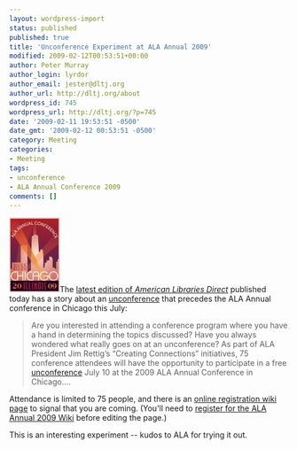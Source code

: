 ```yaml
---
layout: wordpress-import
status: published
published: true
title: 'Unconference Experiment at ALA Annual 2009'
modified: 2009-02-12T00:53:51+00:00
author: Peter Murray
author_login: lyrdor
author_email: jester@dltj.org
author_url: http://dltj.org/about
wordpress_id: 745
wordpress_url: http://dltj.org/?p=745
date: '2009-02-11 19:53:51 -0500'
date_gmt: '2009-02-12 00:53:51 -0500'
category: Meeting
categories:
- Meeting
tags:
- unconference
- ALA Annual Conference 2009
comments: []
---
```

<p><img src="/wp-content/uploads/2009/02/ALA_Chicago_09_Logo.jpg" alt="ALA Annual 2000 Logo" class="alignright" height="135" width="91" />The <a href="http://link.ixs1.net/s/ve?eli=y313998&amp;si=r98421464&amp;cfc=3html" title="American Libraries Direct for 11-Feb-2009">latest edition of <i>American Libraries Direct</i></a> published today has a story about an <a href="http://wikis.ala.org/annual2009/index.php/Unconference" title="ALA Annual 2009 Unconference">unconference</a> that precedes the ALA Annual conference in Chicago this July:</p>
<blockquote><p>Are you interested in attending a conference program where you have a hand in determining the topics discussed? Have you always wondered what really goes on at an unconference? As part of ALA President Jim Rettig&rsquo;s &ldquo;Creating Connections&rdquo; initiatives, 75 conference attendees will have the opportunity to participate in a free <a href="http://wikis.ala.org/annual2009/index.php/Unconference" title="ALA Annual 2009 Unconference">unconference</a> July 10 at the 2009 ALA Annual Conference in Chicago....</p></blockquote>
<p>Attendance is limited to 75 people, and there is an <a href="http://wikis.ala.org/annual2009/index.php/Unconference_Registration" title="ALA Annual 2009 Unconference Registration">online registration wiki page</a> to signal that you are coming.  (You'll need to <a href="http://wikis.ala.org/annual2009/index.php?title=Special:Userlogin&amp;type=signup" title="ALA Annual 2009 Wiki Registration">register for the ALA Annual 2009 Wiki</a> before editing the page.)</p>
<p>This is an interesting experiment -- kudos to ALA for trying it out.</p>
